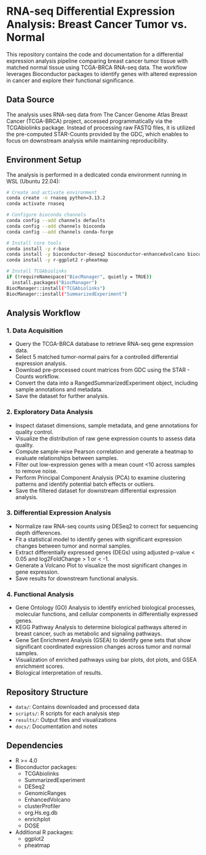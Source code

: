 # RNA-seq Differential Expression Analysis: Breast Cancer Tumor vs. Normal

This repository contains the code and documentation for a differential expression analysis pipeline comparing breast cancer tumor tissue with matched normal tissue using TCGA-BRCA RNA-seq data. The workflow leverages Bioconductor packages to identify genes with altered expression in cancer and explore their functional significance.

## Data Source
The analysis uses RNA-seq data from The Cancer Genome Atlas Breast Cancer (TCGA-BRCA) project, accessed programmatically via the TCGAbiolinks package. Instead of processing raw FASTQ files, it is utilized the pre-computed STAR-Counts provided by the GDC, which enables to focus on downstream analysis while maintaining reproducibility.

## Environment Setup
The analysis is performed in a dedicated conda environment running in WSL (Ubuntu 22.04):

```bash
# Create and activate environment
conda create -n rnaseq python=3.13.2
conda activate rnaseq

# Configure bioconda channels
conda config --add channels defaults
conda config --add channels bioconda
conda config --add channels conda-forge

# Install core tools
conda install -y r-base
conda install -y bioconductor-deseq2 bioconductor-enhancedvolcano bioconductor-gseabase bioconductor-apeglm
conda install -y r-ggplot2 r-pheatmap

# Install TCGAbiolinks
if (!requireNamespace("BiocManager", quietly = TRUE))
  install.packages("BiocManager")
BiocManager::install("TCGAbiolinks")
BiocManager::install("SummarizedExperiment")
```

## Analysis Workflow
### 1. Data Acquisition
- Query the TCGA-BRCA database to retrieve RNA-seq gene expression data.
- Select 5 matched tumor-normal pairs for a controlled differential expression analysis.
- Download pre-processed count matrices from GDC using the STAR - Counts workflow.
- Convert the data into a RangedSummarizedExperiment object, including sample annotations and metadata.
- Save the dataset for further analysis.

### 2. Exploratory Data Analysis
- Inspect dataset dimensions, sample metadata, and gene annotations for quality control.
- Visualize the distribution of raw gene expression counts to assess data quality.
- Compute sample-wise Pearson correlation and generate a heatmap to evaluate relationships between samples.
- Filter out low-expression genes with a mean count <10 across samples to remove noise.
- Perform Principal Component Analysis (PCA) to examine clustering patterns and identify potential batch effects or outliers.
- Save the filtered dataset for downstream differential expression analysis.

### 3. Differential Expression Analysis
- Normalize raw RNA-seq counts using DESeq2 to correct for sequencing depth differences.
- Fit a statistical model to identify genes with significant expression changes between tumor and normal samples.
- Extract differentially expressed genes (DEGs) using adjusted p-value < 0.05 and log2FoldChange > 1 or < -1.
- Generate a Volcano Plot to visualize the most significant changes in gene expression.
- Save results for downstream functional analysis.

### 4. Functional Analysis
- Gene Ontology (GO) Analysis to identify enriched biological processes, molecular functions, and cellular components in differentially expressed genes.
- KEGG Pathway Analysis to determine biological pathways altered in breast cancer, such as metabolic and signaling pathways.
- Gene Set Enrichment Analysis (GSEA) to identify gene sets that show significant coordinated expression changes across tumor and normal samples.
- Visualization of enriched pathways using bar plots, dot plots, and GSEA enrichment scores.
- Biological interpretation of results.

## Repository Structure
- `data/`: Contains downloaded and processed data
- `scripts/`: R scripts for each analysis step
- `results/`: Output files and visualizations
- `docs/`: Documentation and notes

## Dependencies
- R >= 4.0
- Bioconductor packages:
  - TCGAbiolinks
  - SummarizedExperiment
  - DESeq2
  - GenomicRanges
  - EnhancedVolcano
  - clusterProfiler
  - org.Hs.eg.db
  - enrichplot
  - DOSE
- Additional R packages:
  - ggplot2
  - pheatmap
